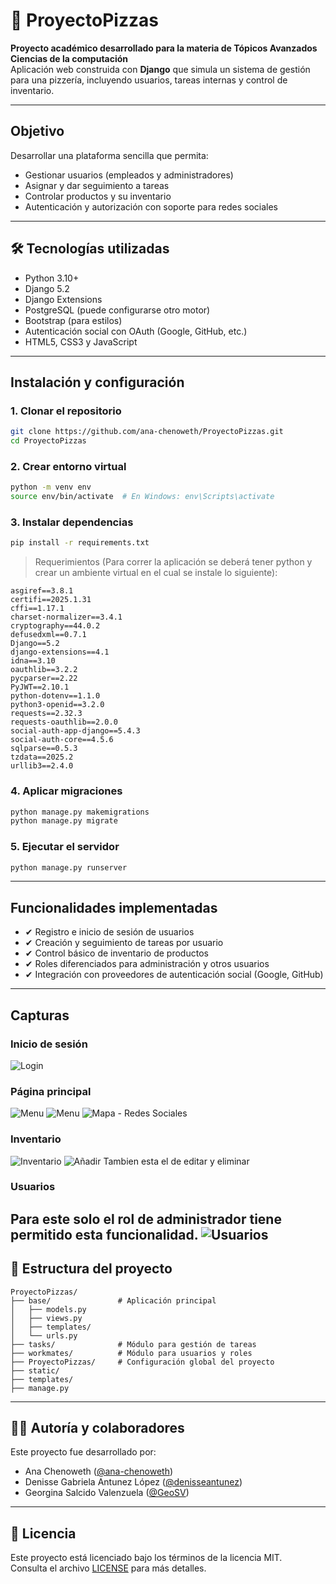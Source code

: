 
# 🍕 ProyectoPizzas

**Proyecto académico desarrollado para la materia de Tópicos Avanzados Ciencias de la computación**  
Aplicación web construida con **Django** que simula un sistema de gestión para una pizzería, incluyendo usuarios, tareas internas y control de inventario.

---

## Objetivo

Desarrollar una plataforma sencilla que permita:
- Gestionar usuarios (empleados y administradores)
- Asignar y dar seguimiento a tareas
- Controlar productos y su inventario
- Autenticación y autorización con soporte para redes sociales

---

## 🛠 Tecnologías utilizadas

- Python 3.10+
- Django 5.2
- Django Extensions
- PostgreSQL (puede configurarse otro motor)
- Bootstrap (para estilos)
- Autenticación social con OAuth (Google, GitHub, etc.)
- HTML5, CSS3 y JavaScript

---

## Instalación y configuración

### 1. Clonar el repositorio

```bash
git clone https://github.com/ana-chenoweth/ProyectoPizzas.git
cd ProyectoPizzas
```

### 2. Crear entorno virtual

```bash
python -m venv env
source env/bin/activate  # En Windows: env\Scripts\activate
```

### 3. Instalar dependencias

```bash
pip install -r requirements.txt
```

> Requerimientos (Para correr la aplicación se deberá tener python y crear un ambiente virtual en el cual se instale lo siguiente):

```text
asgiref==3.8.1
certifi==2025.1.31
cffi==1.17.1
charset-normalizer==3.4.1
cryptography==44.0.2
defusedxml==0.7.1
Django==5.2
django-extensions==4.1
idna==3.10
oauthlib==3.2.2
pycparser==2.22
PyJWT==2.10.1
python-dotenv==1.1.0
python3-openid==3.2.0
requests==2.32.3
requests-oauthlib==2.0.0
social-auth-app-django==5.4.3
social-auth-core==4.5.6
sqlparse==0.5.3
tzdata==2025.2
urllib3==2.4.0
```

### 4. Aplicar migraciones

```bash
python manage.py makemigrations
python manage.py migrate
```

### 5. Ejecutar el servidor

```bash
python manage.py runserver
```

---

## Funcionalidades implementadas

- ✔ Registro e inicio de sesión de usuarios
- ✔ Creación y seguimiento de tareas por usuario
- ✔ Control básico de inventario de productos
- ✔ Roles diferenciados para administración y otros usuarios
- ✔ Integración con proveedores de autenticación social (Google, GitHub)

---

## Capturas 
### Inicio de sesión
![Login](img/login.png)

### Página principal
![Menu](img/menu.png)
![Menu](img/menu2.png)
![Mapa - Redes Sociales](img/mapa-redes-sociales.png)

### Inventario
![Inventario](img/inventario.png)
![Añadir](img/add-inventario.png)
Tambien esta el de editar y eliminar

### Usuarios
Para este solo el rol de administrador tiene permitido esta funcionalidad.
![Usuarios](img/manejar-usuarios.png)
---

## 📁 Estructura del proyecto

```
ProyectoPizzas/
├── base/               # Aplicación principal
│   ├── models.py
│   ├── views.py
│   ├── templates/
│   └── urls.py
├── tasks/              # Módulo para gestión de tareas
├── workmates/          # Módulo para usuarios y roles
├── ProyectoPizzas/     # Configuración global del proyecto
├── static/
├── templates/
├── manage.py
```

---

## 👩‍💻 Autoría y colaboradores

Este proyecto fue desarrollado por:

- Ana Chenoweth ([@ana-chenoweth](https://github.com/ana-chenoweth))
- Denisse Gabriela Antunez López ([@denisseantunez](https://github.com/denisseantunez))
- Georgina Salcido Valenzuela ([@GeoSV](https://github.com/GeoSV))

---

## 📄 Licencia

Este proyecto está licenciado bajo los términos de la licencia MIT.  
Consulta el archivo [LICENSE](./LICENSE) para más detalles.

